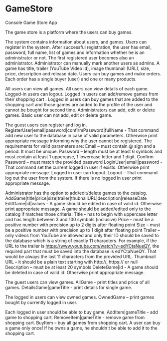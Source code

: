 # GameStore
Console Game Store App

The game store is a platform where the users can buy games.

The system contains information about users, and games.
Users can register in the system. After successful registration, the user has email, password, full name, list of games and information whether he is an administrator or not.
The first registered user becomes also an administrator. Administrator can manually mark another users as admins.
A game has title, trailer (YouTube Video Id), image thumbnail (URL), size, price, description and release date.
Users can buy games and make orders. Each order has a single buyer (user) and one or many products.

All users can view all games.
All users can view details of each game.
Logged-in users can logout.
Logged in users can add/remove games from their shopping cart .
Logged in users can buy games that are added to the shopping cart and those games are added to the profile of the user and cannot be bought for second time.
Administrators can add, edit or delete games.
Basic user can not add, edit or delete game.

The guest users can register and log in. 
RegisterUser|email|password|confirmPassword|fullName - That command add new user to the database in case of valid parameters. Otherwise print appropriate message informing why the user cannot be registered. 
The requirements for valid parameters are:
Email – must contain @ sign and a period. It must be unique.
Password – length must be at least 6 symbols and must contain at least 1 uppercase, 1 lowercase letter and 1 digit.
Confirm Password – must match the provided password
LoginUser|email|password - That command set the current logged in user if exists. Otherwise print appropriate message.
Logged in user can logout.
Logout – That command log out the user from the system. If there is no logged in user print appropriate message.

Administrator has the option to add/edit/delete games to the catalog. 
AddGame|title|price|size|trailer|thubnailURL|description|releaseDate
EditGame|id|values - A game should be edited in case of valid id. Otherwise print appropriate message.
A game should be added/edited only to the catalog if matches those criteria:
Title – has to begin with uppercase letter and has length between 3 and 100 symbols (inclusive)
Price –  must be a positive number with precision up to 2 digits after floating point
Size – must be a positive number with precision up to 1 digit after floating point
Trailer –  only videos from YouTube are allowed and only their ID should be saved to the database which is a string of exactly 11 characters. 
For example, if the URL to the trailer is https://www.youtube.com/watch?v=edYCtaNueQY, the required part that must be saved into the database is edYCtaNueQY. That would be always the last 11 characters from the provided URL.
Thumbnail URL – it should be a plain text starting with http://, https:// or null
Description – must be at least 20 symbols
DeleteGame|id - A game should be deleted in case of valid id. Otherwise print appropriate message.

The guest users can view games. 
AllGame - print titles and price of all games.
DetailsGame|gameTitle - print details for single game. 

The logged in users can view owned games.
OwnedGame – print games bought by currently logged in user.

Each logged in user should be able to buy game. 
AddItem|gameTitle - add game to shopping cart.
RemoveItem|gameTitle - remove game from shopping cart.
BuyItem – buy all games from shopping cart.
A user can buy a game only once!
If he owns a game, he shouldn't be able to add it to the shopping cart.
